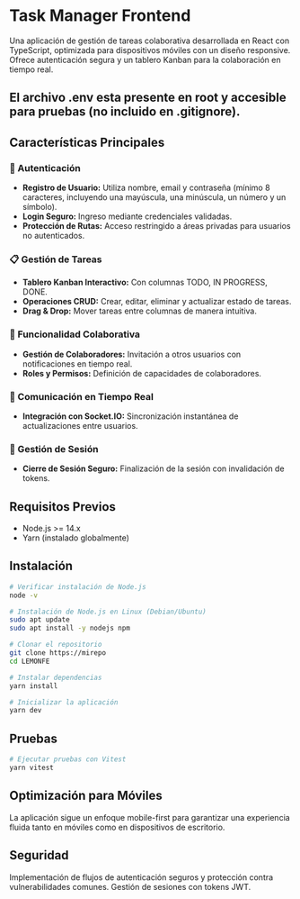 # Task Manager Frontend

Una aplicación de gestión de tareas colaborativa desarrollada en React con TypeScript, optimizada para dispositivos móviles con un diseño responsive. Ofrece autenticación segura y un tablero Kanban para la colaboración en tiempo real.

## El archivo .env esta presente en root y accesible para pruebas (no incluido en .gitignore).
## Características Principales

### 🔐 Autenticación
- **Registro de Usuario:** Utiliza nombre, email y contraseña (mínimo 8 caracteres, incluyendo una mayúscula, una minúscula, un número y un símbolo).
- **Login Seguro:** Ingreso mediante credenciales validadas.
- **Protección de Rutas:** Acceso restringido a áreas privadas para usuarios no autenticados.

### 📋 Gestión de Tareas
- **Tablero Kanban Interactivo:** Con columnas TODO, IN PROGRESS, DONE.
- **Operaciones CRUD:** Crear, editar, eliminar y actualizar estado de tareas.
- **Drag & Drop:** Mover tareas entre columnas de manera intuitiva.

### 🤝 Funcionalidad Colaborativa
- **Gestión de Colaboradores:** Invitación a otros usuarios con notificaciones en tiempo real.
- **Roles y Permisos:** Definición de capacidades de colaboradores.

### 🔄 Comunicación en Tiempo Real
- **Integración con Socket.IO:** Sincronización instantánea de actualizaciones entre usuarios.

### 🚪 Gestión de Sesión
- **Cierre de Sesión Seguro:** Finalización de la sesión con invalidación de tokens.

## Requisitos Previos

- Node.js >= 14.x
- Yarn (instalado globalmente)

## Instalación

```bash
# Verificar instalación de Node.js
node -v

# Instalación de Node.js en Linux (Debian/Ubuntu)
sudo apt update
sudo apt install -y nodejs npm

# Clonar el repositorio
git clone https://mirepo
cd LEMONFE

# Instalar dependencias
yarn install

# Inicializar la aplicación
yarn dev
```

## Pruebas

```bash
# Ejecutar pruebas con Vitest
yarn vitest
```

## Optimización para Móviles

La aplicación sigue un enfoque mobile-first para garantizar una experiencia fluida tanto en móviles como en dispositivos de escritorio.

## Seguridad

Implementación de flujos de autenticación seguros y protección contra vulnerabilidades comunes. Gestión de sesiones con tokens JWT.

